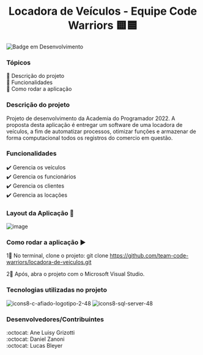 <h1 align="center"> Locadora de Veículos - Equipe Code Warriors 🟨🟦 </h1>
       
![Badge em Desenvolvimento](http://img.shields.io/static/v1?label=STATUS&message=EM%20DESENVOLVIMENTO&color=GREEN&style=for-the-badge)

### Tópicos 
<div> 🔹 Descrição do projeto <div>
<div>🔹 Funcionalidades <div>
<div>🔹 Como rodar a aplicação <div>

       
### Descrição do projeto
Projeto de desenvolvimento da Academia do Programador 2022. A proposta desta aplicação é entregar um software de uma locadora de veículos, a fim de automatizar processos, otimizar funções e armazenar de forma computacional todos os registros do comercio em questão. 


### Funcionalidades
<div> ✔️ Gerencia os veículos <div>
<div> ✔️ Gerencia os funcionários <div>
<div> ✔️ Gerencia os clientes <div>
<div> ✔️ Gerencia as locações <div>

       
### Layout da Aplicação 💨
![image](https://user-images.githubusercontent.com/85200696/177006577-72d0d50e-8009-456c-a384-b9013df3ab65.png)


### Como rodar a aplicação ▶️
1⃣ No terminal, clone o projeto:
git clone https://github.com/team-code-warriors/locadora-de-veiculos.git

2⃣ Após, abra o projeto com o Microsoft Visual Studio.


### Tecnologias utilizadas no projeto
![icons8-c-afiado-logotipo-2-48](https://user-images.githubusercontent.com/85200696/177006773-58b320bc-0a84-4c99-b0f6-4ed7324ec3c0.png)
![icons8-sql-server-48](https://user-images.githubusercontent.com/85200696/177006790-4da79574-3dc6-4fc9-aa1a-2efa0ffa14c1.png)

       
### Desenvolvedores/Contribuintes
<div> :octocat: Ane Luisy Grizotti <div>
<div> :octocat: Daniel Zanoni <div>
<div> :octocat: Lucas Bleyer <div>

